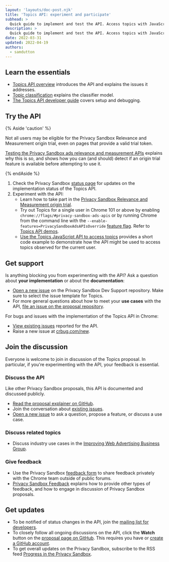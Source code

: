 ```yaml
---
layout: 'layouts/doc-post.njk'
title: 'Topics API: experiment and participate'
subhead: >
  Quick guide to implement and test the API. Access topics with JavaScript and share your feedback.
description: >
  Quick guide to implement and test the API. Access topics with JavaScript and share your feedback.
date: 2022-03-31
updated: 2022-04-19
authors:
  - samdutton
---
```


## Learn the essentials

* [Topics API overview](/docs/privacy-sandbox/topics/overview) introduces the API and explains the issues it addresses. 
* [Topic classification](/docs/privacy-sandbox/topics/topic-classification) explains the classifier model.
* [The Topics API developer guide](/docs/privacy-sandbox/topics/#get-and-set-topics) covers setup and debugging.

## Try the API

{% Aside 'caution' %}

Not all users may be eligible for the Privacy Sandbox Relevance and Measurement origin trial, even
on pages that provide a valid trial token.

[Testing the Privacy Sandbox ads relevance and measurement APIs](/blog/privacy-sandbox-unified-origin-trial#eligible-users)
explains why this is so, and shows how you can (and should) detect if an origin trial feature is
available before attempting to use it.

{% endAside %}

1. Check the Privacy Sandbox [status page](/docs/privacy-sandbox/status/#topics) for updates on the
implementation status of the Topics API.
2. Experiment with the API:
   * Learn how to take part in the [Privacy Sandbox Relevance and Measurement origin trial](/docs/privacy-sandbox/unified-origin-trial/).
   * Try out Topics for a single user in Chrome 101 or above by enabling `chrome://flags/#privacy-sandbox-ads-apis`
   or by running Chrome from the command line with the `--enable-features=PrivacySandboxAdsAPIsOverride`
   [feature flag](https://www.chromium.org/developers/how-tos/run-chromium-with-flags). Refer to [Topics API demos](/docs/privacy-sandbox/topics/demo/).
   * [Use the Topics JavaScript API to access topics](/docs/privacy-sandbox/topics/#access-topics-with-the-javascript-api)
   provides a short code example to demonstrate how the API might be used to access topics observed
   for the current user.


## Get support

Is anything blocking you from experimenting with the API? Ask a question 
about **your implementation** or about the **documentation**:

*  [Open a new issue](https://github.com/GoogleChromeLabs/privacy-sandbox-dev-support/issues/new/choose)
   on the Privacy Sandbox Dev Support repository. Make sure to select the issue template for Topics.
*  For more general questions about how to meet your **use cases** with the 
   API, [file an issue on the proposal repository](https://github.com/jkarlin/topics/issues/new).

For bugs and issues with the implementation of the Topics API in Chrome:

*  [View existing issues](https://bugs.chromium.org/p/chromium/issues/list?q=component:Blink%3EInterestCohort)
   reported for the API.
*  Raise a new issue at [crbug.com/new](https://crbug.com/new).


## Join the discussion

Everyone is welcome to join in discussion of the Topics proposal. In particular, if you're
experimenting with the API, your feedback is essential.

### Discuss the API

Like other Privacy Sandbox proposals, this API is documented and discussed publicly.

* [Read the proposal explainer on GitHub](https://github.com/jkarlin/topics).
* Join the conversation about [existing issues](hhttps://github.com/jkarlin/topics/issues).
* [Open a new issue](https://github.com/jkarlin/topics/issues/new) to ask a question, propose a
feature, or discuss a use case.

### Discuss related topics

* Discuss industry use cases in the [Improving Web Advertising Business Group](https://www.w3.org/community/web-adv/participants).

### Give feedback

* Use the Privacy Sandbox [feedback form](/docs/privacy-sandbox/feedback/#feedback-form)
to share feedback privately with the Chrome team outside of public forums.
* [Privacy Sandbox Feedback](/docs/privacy-sandbox/feedback/#topics-api) explains how to provide
other types of feedback, and how to engage in discussion of Privacy Sandbox proposals.


## Get updates

* To be notified of status changes in the API, join the [mailing list for
  developers](https://groups.google.com/u/3/a/chromium.org/g/topics-api-announce).
* To closely follow all ongoing discussions on the API, click the **Watch** button on the [proposal page on
  GitHub](https://github.com/jkarlin/topics). This requires you have or [create a GitHub
  account](https://docs.github.com/en/get-started/signing-up-for-github/signing-up-for-a-new-github-account).
* To get overall updates on the Privacy Sandbox, subscribe to the RSS feed [Progress in the Privacy
  Sandbox](/tags/progress-in-the-privacy-sandbox/).
